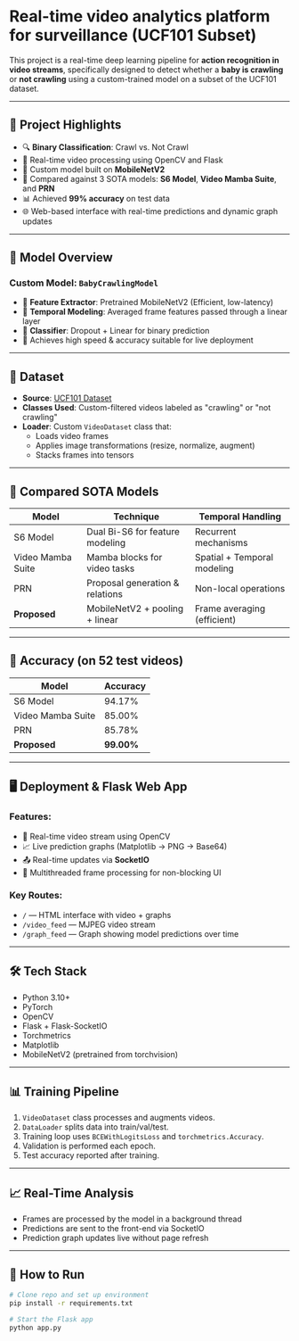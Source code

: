 # Real-time video analytics platform for surveillance   (UCF101 Subset)

This project is a real-time deep learning pipeline for **action recognition in video streams**, specifically designed to detect whether a **baby is crawling** or **not crawling** using a custom-trained model on a subset of the UCF101 dataset.

---

## 📌 Project Highlights

- 🔍 **Binary Classification**: Crawl vs. Not Crawl
- 🎥 Real-time video processing using OpenCV and Flask
- 🧠 Custom model built on **MobileNetV2**
- 🔄 Compared against 3 SOTA models: **S6 Model**, **Video Mamba Suite**, and **PRN**
- 📊 Achieved **99% accuracy** on test data
- 🌐 Web-based interface with real-time predictions and dynamic graph updates

---

## 🧠 Model Overview

### Custom Model: `BabyCrawlingModel`

- 🔹 **Feature Extractor**: Pretrained MobileNetV2 (Efficient, low-latency)
- 🔹 **Temporal Modeling**: Averaged frame features passed through a linear layer
- 🔹 **Classifier**: Dropout + Linear for binary prediction
- 🔹 Achieves high speed & accuracy suitable for live deployment

---

## 📂 Dataset

- **Source**: [UCF101 Dataset](https://www.crcv.ucf.edu/data/UCF101.php)
- **Classes Used**: Custom-filtered videos labeled as "crawling" or "not crawling"
- **Loader**: Custom `VideoDataset` class that:
  - Loads video frames
  - Applies image transformations (resize, normalize, augment)
  - Stacks frames into tensors

---

## 🧪 Compared SOTA Models

| Model             | Technique                         | Temporal Handling             |
|------------------|-----------------------------------|-------------------------------|
| S6 Model         | Dual Bi-S6 for feature modeling   | Recurrent mechanisms          |
| Video Mamba Suite| Mamba blocks for video tasks      | Spatial + Temporal modeling   |
| PRN              | Proposal generation & relations   | Non-local operations          |
| **Proposed**     | MobileNetV2 + pooling + linear    | Frame averaging (efficient)   |

---

## 🚀 Accuracy (on 52 test videos)

| Model             | Accuracy |
|------------------|----------|
| S6 Model         | 94.17%   |
| Video Mamba Suite| 85.00%   |
| PRN              | 85.78%   |
| **Proposed**     | **99.00%**   |

---

## 🖥️ Deployment & Flask Web App

### Features:
- 🔄 Real-time video stream using OpenCV
- 📈 Live prediction graphs (Matplotlib → PNG → Base64)
- 📤 Real-time updates via **SocketIO**
- 🧵 Multithreaded frame processing for non-blocking UI

### Key Routes:
- `/` — HTML interface with video + graphs  
- `/video_feed` — MJPEG video stream  
- `/graph_feed` — Graph showing model predictions over time  

---

## 🛠️ Tech Stack

- Python 3.10+
- PyTorch
- OpenCV
- Flask + Flask-SocketIO
- Torchmetrics
- Matplotlib
- MobileNetV2 (pretrained from torchvision)

---

## 📊 Training Pipeline

1. `VideoDataset` class processes and augments videos.
2. `DataLoader` splits data into train/val/test.
3. Training loop uses `BCEWithLogitsLoss` and `torchmetrics.Accuracy`.
4. Validation is performed each epoch.
5. Test accuracy reported after training.

---

## 📈 Real-Time Analysis

- Frames are processed by the model in a background thread
- Predictions are sent to the front-end via SocketIO
- Prediction graph updates live without page refresh

---

## 📌 How to Run

```bash
# Clone repo and set up environment
pip install -r requirements.txt

# Start the Flask app
python app.py
